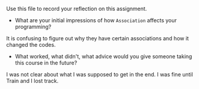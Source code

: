 Use this file to record your reflection on this assignment.

- What are your initial impressions of how `Association` affects your programming?

It is confusing to figure out why they have certain associations and how it changed the codes. 


- What worked, what didn't, what advice would you give someone taking this course in the future?

I was not clear about what I was supposed to get in the end. I was fine until Train and I lost track. 
